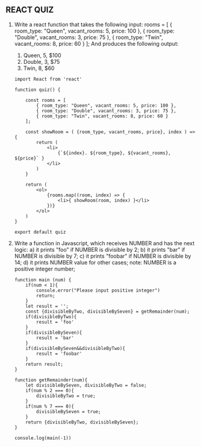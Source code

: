 ## REACT QUIZ

1. Write a react function that takes the following input:
    rooms = [
        { room_type: "Queen", vacant_rooms: 5, price: 100 },
        { room_type: "Double", vacant_rooms: 3, price: 75 },
        { room_type: "Twin", vacant_rooms: 8, price: 60 }
    ];
    And produces the following output:
    <ol><li>Queen, 5, $100</li><li>Double, 3, $75</li><li>Twin, 8, $60</li></ol>


    
    ```Answer
    import React from 'react'

    function quiz() {

        const rooms = [
            { room_type: "Queen", vacant_rooms: 5, price: 100 },
            { room_type: "Double", vacant_rooms: 3, price: 75 },
            { room_type: "Twin", vacant_rooms: 8, price: 60 }
        ];

        const showRoom = ( {room_type, vacant_rooms, price}, index ) => {
            return (
                <li>
                    {`${index}. ${room_type}, ${vacant_rooms}, ${price}` }
                </li>
            )
        } 

        return (
            <ol>
                {rooms.map((room, index) => {
                    <li>{ showRoom(room, index) }</li>
                })}
            </ol>
        )
    }

    export default quiz

    ```

2.  Write a function in Javascript, which receives NUMBER and has the next logic:
    a) it prints "foo" if NUMBER is divisible by 2;
    b) it prints "bar" if NUMBER is divisible by 7;
    c) it prints "foobar" if NUMBER is divisible by 14;
    d) it prints NUMBER value for other cases;
    note: NUMBER is a positive integer number;

    ```Answer
    function main (num) {
        if(num < 1){
            console.error("Please input positive integer")
            return;
        }
        let result = '';
        const {divisibleByTwo, divisibleBySeven} = getRemainder(num);
        if(divisibleByTwo){
            result = 'foo'
        }
        if(divisibleBySeven){
            result = 'bar'
        }
        if(divisibleBySeven&&divisibleByTwo){
            result = 'foobar'
        }
        return result;
    }

    function getRemainder(num){
        let divisibleBySeven, divisibleByTwo = false;
        if(num % 2 === 0){
            divisibleByTwo = true;
        }
        if(num % 7 === 0){
            divisibleBySeven = true;
        }
        return {divisibleByTwo, divisibleBySeven};
    }

    console.log(main(-1))

    ```

